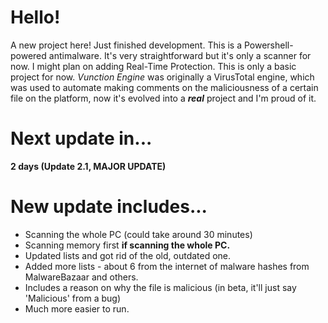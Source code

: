 # Hello!

A new project here! Just finished development. This is a Powershell-powered antimalware. It's very straightforward but it's only a scanner for now. I might plan on adding Real-Time Protection. This is only a basic project for now. *Vunction Engine* was originally a VirusTotal engine, which was used to automate making comments on the maliciousness of a certain file on the platform, now it's evolved into a ***real*** project and I'm proud of it.

# Next update in...
**2 days (Update 2.1, MAJOR UPDATE)**

# New update includes...
* Scanning the whole PC (could take around 30 minutes)
* Scanning memory first **if scanning the whole PC.**
* Updated lists and got rid of the old, outdated one.
* Added more lists - about 6 from the internet of malware hashes from MalwareBazaar and others.
* Includes a reason on why the file is malicious (in beta, it'll just say 'Malicious' from a bug)
* Much more easier to run.
